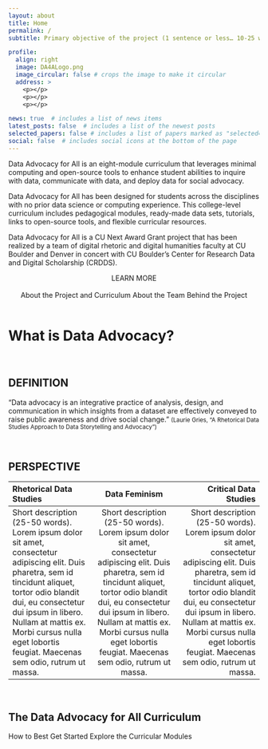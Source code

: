 ```yaml
---
layout: about
title: Home
permalink: /
subtitle: Primary objective of the project (1 sentence or less… 10-25 words… “An open access modular curriculum for teaching data advocacy in higher educational settings.  

profile:
  align: right
  image: DA4ALogo.png
  image_circular: false # crops the image to make it circular
  address: >
    <p></p>
    <p></p>
    <p></p>

news: true  # includes a list of news items
latest_posts: false  # includes a list of the newest posts
selected_papers: false # includes a list of papers marked as "selected={true}"
social: false  # includes social icons at the bottom of the page
---
```


<link rel="stylesheet" href="https://cdn.jsdelivr.net/npm/@shoelace-style/shoelace@2.5.2/cdn/themes/light.css" />
<script type="module" src="https://cdn.jsdelivr.net/npm/@shoelace-style/shoelace@2.5.2/cdn/shoelace.js" ></script>

Data Advocacy for All is an eight-module curriculum that leverages minimal computing and open-source tools to enhance student abilities to inquire with data, communicate with data, and deploy data for social advocacy.

Data Advocacy for All has been designed for students across the disciplines with no prior data science or computing experience. This college-level curriculum includes pedagogical modules, ready-made data sets, tutorials, links to open-source tools, and flexible curricular resources. 

Data Advocacy for All is a CU Next Award Grant project that has been realized by a team of digital rhetoric and digital humanities faculty at CU Boulder and Denver in concert with CU Boulder’s Center for Research Data and Digital Scholarship (CRDDS). 

<center>
  LEARN MORE<br><br>
<sl-button-group label="Alignment">
  <sl-button href="https://da4asandbox.github.io/curricularsite/projects/">About the Project and Curriculum</sl-button>
  <sl-button href="https://da4asandbox.github.io/curricularsite/cv/">About the Team Behind the Project</sl-button>
</sl-button-group>
</center>

<br>

# What is Data Advocacy?

<br>

## DEFINITION

“Data advocacy is an integrative practice of analysis, design, and communication in which insights from a dataset are effectively conveyed to raise public awareness and drive social change.” <small>(Laurie Gries, “A Rhetorical Data Studies Approach to Data Storytelling and Advocacy”)</small>

<br>

## PERSPECTIVE

| Rhetorical Data Studies | Data Feminism | Critical Data Studies |
| :----------- | :------------: | ------------: |
| Short description (25-50 words). Lorem ipsum dolor sit amet, consectetur adipiscing elit. Duis pharetra, sem id tincidunt aliquet, tortor odio blandit dui, eu consectetur dui ipsum in libero. Nullam at mattis ex. Morbi cursus nulla eget lobortis feugiat. Maecenas sem odio, rutrum ut massa.       | Short description (25-50 words). Lorem ipsum dolor sit amet, consectetur adipiscing elit. Duis pharetra, sem id tincidunt aliquet, tortor odio blandit dui, eu consectetur dui ipsum in libero. Nullam at mattis ex. Morbi cursus nulla eget lobortis feugiat. Maecenas sem odio, rutrum ut massa.       | Short description (25-50 words). Lorem ipsum dolor sit amet, consectetur adipiscing elit. Duis pharetra, sem id tincidunt aliquet, tortor odio blandit dui, eu consectetur dui ipsum in libero. Nullam at mattis ex. Morbi cursus nulla eget lobortis feugiat. Maecenas sem odio, rutrum ut massa.       |

<br>

## The Data Advocacy for All Curriculum

<sl-button-group label="Alignment">
  <sl-button href="https://da4asandbox.github.io/curricularsite/blog/">How to Best Get Started</sl-button>
  <sl-button href="https://da4asandbox.github.io/modules/historicizing-data/">Explore the Curricular Modules</sl-button>
</sl-button-group>


